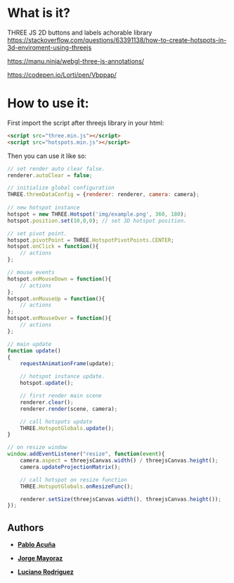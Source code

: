 # What is it?

THREE JS 2D buttons and labels achorable library
https://stackoverflow.com/questions/63391138/how-to-create-hotspots-in-3d-enviroment-using-threejs

https://manu.ninja/webgl-three-js-annotations/

https://codepen.io/Lorti/pen/Vbppap/

# How to use it:

First import the script after threejs library in your html:

```html
<script src="three.min.js"></script>
<script src="hotspots.min.js"></script>
```
Then you can use it like so:

```javascript
// set render auto clear false.
renderer.autoClear = false;

// initialize global configuration
THREE.threeDataConfig = {renderer: renderer, camera: camera};
    
// new hotspot instance
hotspot = new THREE.Hotspot('img/example.png', 360, 180);
hotspot.position.set(10,0,0); // set 3D hotspot position.

// set pivot point.
hotspot.pivotPoint = THREE.HotspotPivotPoints.CENTER; 
hotspot.onClick = function(){
    // actions
};

// mouse events
hotspot.onMouseDown = function(){
    // actions
};
hotspot.onMouseUp = function(){
    // actions
};
hotspot.onMouseOver = function(){
    // actions
};

// main update
function update()
{
    requestAnimationFrame(update);

    // hotspot instance update.
    hotspot.update();

    // first render main scene
    renderer.clear();
    renderer.render(scene, camera);

    // call hotspots update
    THREE.HotspotGlobals.update();
}

// on resize window
window.addEventListener("resize", function(event){
    camera.aspect = threejsCanvas.width() / threejsCanvas.height();
    camera.updateProjectionMatrix();

    // call hotspot on resize function
    THREE.HotspotGlobals.onResizeFunc();

    renderer.setSize(threejsCanvas.width(), threejsCanvas.height());
});
```
## Authors

* [**Pablo Acuña**](https://github.com/pablanka/)

* [**Jorge Mayoraz**](https://github.com/GnomoMZ)

* [**Luciano Rodriguez**](https://github.com/serweb-labs)
